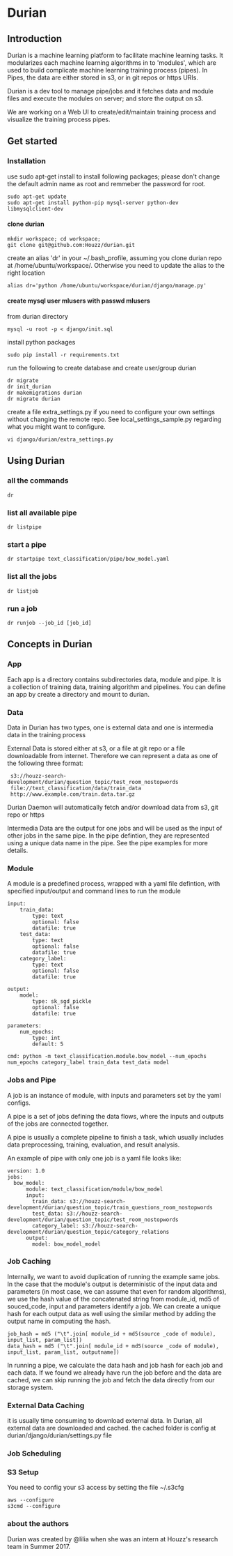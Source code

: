# Durian


## Introduction
Durian is a machine learning platform to facilitate machine learning tasks. It modularizes each machine learning algorithms in to 'modules', which are used to build complicate machine learning training process (pipes). In Pipes, the data are either stored in s3, or in git repos or https URIs.  


Durian is a dev tool to manage pipe/jobs and it fetches data and module files and execute the modules on server; and store the output on s3.


We are working on a Web UI to create/edit/maintain training process and visualize the training process pipes.



## Get started

### Installation


use sudo apt-get install to install following packages; please don't change the default admin name as root and remmeber the password for root. 
```
sudo apt-get update
sudo apt-get install python-pip mysql-server python-dev libmysqlclient-dev
```


#### clone durian

```
mkdir workspace; cd workspace;
git clone git@github.com:Houzz/durian.git

```

create an alias 'dr'  in your ~/.bash_profile, assuming you clone durian repo at /home/ubuntu/workspace/. Otherwise you need to update the alias to the right location

```
alias dr='python /home/ubuntu/workspace/durian/django/manage.py' 
```



#### create mysql user mlusers with passwd mlusers
from durian directory
```
mysql -u root -p < django/init.sql
```

install python packages 

```
sudo pip install -r requirements.txt
```

run the following to create database and create user/group durian

```
dr migrate
dr init_durian
dr makemigrations durian
dr migrate durian
```

create a file extra_settings.py if you need to configure your own settings without changing the remote repo. See local_settings_sample.py regarding what you might want to configure.

```
vi django/durian/extra_settings.py
```


## Using Durian
### all the commands
```
dr 
```

### list all available pipe
```
dr listpipe
```
### start a pipe 

``` 
dr startpipe text_classification/pipe/bow_model.yaml
``` 
### list all the jobs 

``` 
dr listjob
``` 

### run a job 

``` 
dr runjob --job_id [job_id]
``` 



## Concepts in Durian



### App
   Each app is a directory contains subdirectories data, module and pipe. It is a collection of training data, training algorithm and pipelines. You can define an app by create a directory and mount to durian. 
 
   
    
   

### Data

Data in Durian has two types, one is external data and one is intermedia data in the training process

External Data is stored either at s3, or a file at git repo or a file downloadable from internet. Therefore we can represent a data as one of the following three format:

```
 s3://houzz-search-development/durian/question_topic/test_room_nostopwords
 file://text_classification/data/train_data
 http://www.example.com/train.data.tar.gz
```

Durian Daemon will automatically fetch and/or download data from s3, git repo or https

Intermedia Data are the output for one jobs and will be used as the input of other jobs in the same pipe. In the pipe defintion, they are represented using a unique data name in the pipe. See the pipe examples for more details. 


### Module

A module is a predefined process, wrapped with a yaml file defintion, with specified input/output and command lines to run the module

```
input:
    train_data:
        type: text
        optional: false
        datafile: true
    test_data:
        type: text
        optional: false
        datafile: true
    category_label:
        type: text
        optional: false
        datafile: true

output:
    model:
        type: sk_sgd_pickle
        optional: false
        datafile: true

parameters:
    num_epochs:
        type: int
        default: 5

cmd: python -m text_classification.module.bow_model --num_epochs num_epochs category_label train_data test_data model
```

### Jobs and Pipe

A job is an instance of module, with inputs and parameters set by the yaml configs. 

A pipe is a set of jobs defining the data flows, where the inputs and outputs of the jobs are connected together. 

A pipe is usually a complete pipeline to finish a task, which usually includes data preprocessing, training, evaluation, and result analysis.

An example of pipe with only one job is a yaml file looks like:

```
version: 1.0
jobs:
  bow_model:
      module: text_classification/module/bow_model
      input:
        train_data: s3://houzz-search-development/durian/question_topic/train_questions_room_nostopwords
        test_data: s3://houzz-search-development/durian/question_topic/test_room_nostopwords
        category_label: s3://houzz-search-development/durian/question_topic/category_relations
      output:
        model: bow_model_model
```

### Job Caching


Internally, we want to avoid duplication of running the example same jobs. In the case that the module's output is deterministic of the input data and parameters (in most case, we can assume that even for random algorithms), we use the hash value of the concatenated string from module_id, md5 of souced_code, input and parameters identify a job. We can create a unique hash for each output data as well using the similar method by adding the output name in computing the hash. 


```
job_hash = md5 ("\t".join[ module_id + md5(source _code of module), input_list, param_list])
data_hash = md5 ("\t".join[ module_id + md5(source _code of module), input_list, param_list, outputname])
```

In running a pipe, we calculate the data hash and job hash for each job and each data. If we found we already have run the job before and the data are cached, we can skip running the job and fetch the data directly from our storage system. 

### External Data Caching
it is usually time consuming to download external data. In Durian, all external data are downloaded and cached. the cached folder is config at durian/django/durian/settings.py file


### Job Scheduling



### S3 Setup
You need to config your s3 access by setting the file ~/.s3cfg
```
aws --configure
s3cmd --configure
```

### about the authors
  Durian was created by @lilia when she was an intern at Houzz's research team in Summer 2017. 
  

